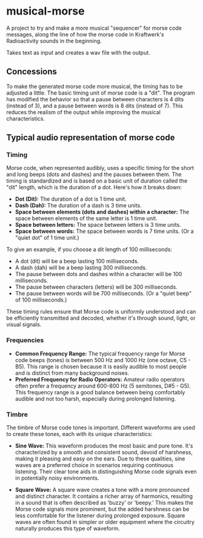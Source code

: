 # musical-morse

A project to try and make a more musical "sequencer" for morse code messages, along the line of how the morse code in Kraftwerk's Radioactivity sounds in the beginning.

Takes text as input and creates a wav file with the output.

## Concessions

To make the generated morse code more musical, the timing has to be adjusted a little. The basic timing unit of morse code is a "dit". The program has modified the behavior so that a pause between characters is 4 dits (instead of 3), and a pause between words is 8 dits (instead of 7). This reduces the realism of the output while improving the musical characteristics.

## Typical audio representation of morse code

### Timing

Morse code, when represented audibly, uses a specific timing for the short and long beeps (dots and dashes) and the pauses between them. The timing is standardized and is based on a basic unit of duration called the "dit" length, which is the duration of a dot. Here's how it breaks down:

* **Dot (Dit):** The duration of a dot is 1 time unit.
* **Dash (Dah):** The duration of a dash is 3 time units.
* **Space between elements (dots and dashes) within a character:** The space between elements of the same letter is 1 time unit.
* **Space between letters:** The space between letters is 3 time units.
* **Space between words:** The space between words is 7 time units. (Or a "quiet dot" of 1 time unit.)

To give an example, if you choose a dit length of 100 milliseconds:

* A dot (dit) will be a beep lasting 100 milliseconds.
* A dash (dah) will be a beep lasting 300 milliseconds.
* The pause between dots and dashes within a character will be 100 milliseconds.
* The pause between characters (letters) will be 300 milliseconds.
* The pause between words will be 700 milliseconds. (Or a "quiet beep" of 100 milliseconds.)

These timing rules ensure that Morse code is uniformly understood and can be efficiently transmitted and decoded, whether it's through sound, light, or visual signals.

### Frequencies

* **Common Frequency Range:** The typical frequency range for Morse code beeps (tones) is between 500 Hz and 1000 Hz (one octave, C5 - B5). This range is chosen because it is easily audible to most people and is distinct from many background noises.
* **Preferred Frequency for Radio Operators:** Amateur radio operators often prefer a frequency around 600-800 Hz (5 semitones, D#5 - G5). This frequency range is a good balance between being comfortably audible and not too harsh, especially during prolonged listening.

### Timbre

The timbre of Morse code tones is important. Different waveforms are used to create these tones, each with its unique characteristics:

* **Sine Wave:** This waveform produces the most basic and pure tone. It's characterized by a smooth and consistent sound, devoid of harshness, making it pleasing and easy on the ears. Due to these qualities, sine waves are a preferred choice in scenarios requiring continuous listening. Their clear tone aids in distinguishing Morse code signals even in potentially noisy environments.

* **Square Wave:** A square wave creates a tone with a more pronounced and distinct character. It contains a richer array of harmonics, resulting in a sound that is often described as 'buzzy' or 'beepy.' This makes the Morse code signals more prominent, but the added harshness can be less comfortable for the listener during prolonged exposure. Square waves are often found in simpler or older equipment where the circuitry naturally produces this type of waveform.
